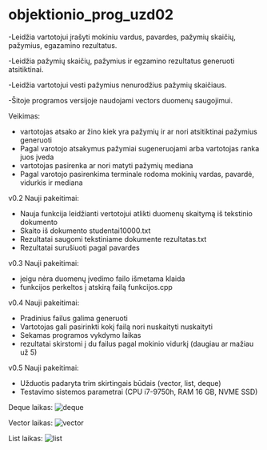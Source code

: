# objektionio_prog_uzd02

-Leidžia vartotojui įrašyti mokiniu vardus, pavardes, pažymių skaičių, pažymius, egazamino rezultatus.

-Leidžia pažymių skaičių, pažymius ir egzamino rezultatus generuoti atsitiktinai.

-Leidžia vartotojui vesti pažymius nenurodžius pažymių skaičiaus.

-Šitoje programos versijoje naudojami vectors duomenų saugojimui.

Veikimas:

- vartotojas atsako ar žino kiek yra pažymių ir ar nori atsitiktinai pažymius generuoti
- Pagal varotojo atsakymus pažymiai sugeneruojami arba vartotojas ranka juos įveda
- vartotojas pasirenka ar nori matyti pažymių mediana
- Pagal varotojo pasirenkima terminale rodoma mokinių vardas, pavardė, vidurkis ir mediana

v0.2 Nauji pakeitimai:

- Nauja funkcija leidžianti vertotojui atlikti duomenų skaitymą iš tekstinio dokumento
- Skaito iš dokumento studentai10000.txt
- Rezultatai saugomi tekstiniame dokumente rezultatas.txt
- Rezultatai surušiuoti pagal pavardes

v0.3 Nauji pakeitimai:

- jeigu nėra duomenų įvedimo failo išmetama klaida
- funkcijos perkeltos į atskirą failą funkcijos.cpp

v0.4 Nauji pakeitimai:

- Pradinius failus galima generuoti
- Vartotojas gali pasirinkti kokį failą nori nuskaityti nuskaityti
- Sekamas programos vykdymo laikas
- rezultatai skirstomi į du failus pagal mokinio vidurkį (daugiau ar mažiau už 5)

v0.5 Nauji pakeitimai:
- Užduotis padaryta trim skirtingais būdais (vector, list, deque)
- Testavimo sistemos parametrai (CPU i7-9750h, RAM 16 GB, NVME SSD)

Deque laikas:
![deque](https://user-images.githubusercontent.com/79286725/114936604-4dcacb00-9e45-11eb-904c-e7847d8b199b.png)

Vector laikas:
![vector](https://user-images.githubusercontent.com/79286725/114936662-633ff500-9e45-11eb-8397-adc88199e18f.png)

List laikas:
![list](https://user-images.githubusercontent.com/79286725/114936703-6f2bb700-9e45-11eb-9754-692609a352d1.png)



